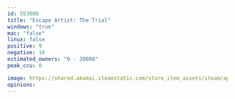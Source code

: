 ```yaml
---
id: 553000
title: "Escape Artist: The Trial"
windows: "true"
mac: "false"
linux: false
positive: 9
negative: 16
estimated_owners: "0 - 20000"
peak_ccu: 0

image: https://shared.akamai.steamstatic.com/store_item_assets/steam/apps/553000/header.jpg?t=1481718408
opinions:
---
```

